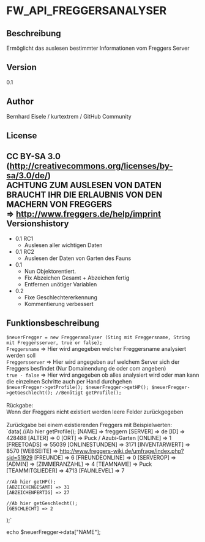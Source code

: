 FW_API_FREGGERSANALYSER
=======================
Beschreibung
------------
Ermöglicht das auslesen bestimmter Informationen vom Freggers Server

Version
--------
0.1

Author
------
Bernhard Eisele / kurtextrem / GitHub Community

License
-------
CC BY-SA 3.0 (http://creativecommons.org/licenses/by-sa/3.0/de/)
<br>
**ACHTUNG ZUM AUSLESEN VON DATEN BRAUCHT IHR DIE ERLAUBNIS VON DEN MACHERN VON FREGGERS**<br>
=> http://www.freggers.de/help/imprint
<br>
Versionshistory
---------------
 * 0.1 RC1
	 * Auslesen aller wichtigen Daten
 * 0.1 RC2
	 * Auslesen der Daten von Garten des Fauns
 * 0.1
	 * Nun Objektorentiert.
	 * Fix Abzeichen Gesamt + Abzeichen fertig
     * Entfernen unötiger Variablen
 * 0.2
	 * Fixe Geschlechtererkennung
	 * Kommentierung verbessert

Funktionsbeschreibung
---------------------

`$neuerFregger = new Freggeranalyser (Sting mit Freggersname, String mit Freggersserver, true or false);`
<br>
`Freggersname`   => Hier wird angegeben welcher Freggersname analysiert werden soll<br>
`Freggersserver` => Hier wird angegeben auf welchem Server sich der Freggers besfindet (Nur Domainendung de oder com angeben)<br>
`true - false`   => Hier wird angegeben ob alles analysiert wird oder man kann die einzelnen Schritte auch per Hand durchgehen<br>
					`$neuerFregger->getProfile();
					$neuerFregger->getHP();
					$neuerFregger->getGeschlecht(); //Benötigt getProfile();`<br>
<br>
Rückgabe:<br>
Wenn der Freggers nicht existiert werden leere Felder zurückgegeben<br>
<br>
Zurückgabe bei einem existierenden Freggers mit Beispielwerten:<br>
`data(
	//Ab hier getProfile();
	[NAME] => freggern
	[SERVER] => de
	[ID] => 428488
	[ALTER] => 0
	[ORT] => Puck / Azubi-Garten
	[ONLINE] => 1
	[FREETOADS] => 55039
	[ONLINESTUNDEN] => 3171
	[INVENTARWERT] => 8570
	[WEBSEITE] => http://www.freggers-wiki.de/umfrage/index.php?sid=51929
	[FREUNDE] => 6
	[FREUNDEONLINE] => 0
	[SERVEROP] =>
	[ADMIN] =>
	[ZIMMERANZAHL] => 4
	[TEAMNAME] => Puck
	[TEAMMITGLIEDER] => 4713
	[FAUNLEVEL] => 7

	//Ab hier getHP();
	[ABZEICHENGESAMT] => 31
	[ABZEICHENFERTIG] => 27

	//Ab hier getGeschlecht();
	[GESCHLECHT] => 2
);`

echo $neuerFregger->data["NAME"];